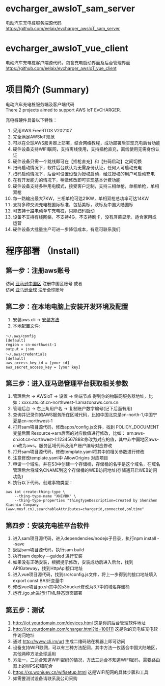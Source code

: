 # evcharger_awsIoT_sam_server
电动汽车充电桩服务端源代码  
https://github.com/eelaix/evcharger_awsIoT_sam_server

# evcharger_awsIoT_vue_client
电动汽车充电桩客户端源代码，包含充电启动界面及后台管理界面  
https://github.com/eelaix/evcharger_awsIoT_vue_client

# 项目简介 (Summary)

电动汽车充电桩服务端及客户端代码  
There 2 projects aimed to support AWS IoT EvCHARGER.

充电桩硬件具备以下特性：
1. 采用AWS FreeRTOS V202107
2. 完全满足AWSIoT规范
3. 可以在全球AWS服务器上部署，结合网络教程，成功部署后实现充电后台功能
4. 硬件设备支持WIFI联网，支持离线使用，支持插枪直充，离线使用无需身份认证
5. 硬件设备只需一个跳线即可在【插枪直充】和【扫码启动】之间切换
6. 扫码启动情况下，软件后台默认为无需身份认证，任何人可启动充电
7. 扫码启动情况下，后台可设置设备为授权启动，经过授权的用户可启动充电
8. 在有开发能力的情况下，稍做修改即可实现基本计费功能
9. 硬件设备支持多种用电模式，接受客户定制，支持三相单枪，单相单枪，单相双枪
10. 每一路输出最大7KW，三相单枪可达21KW，单相双枪总功率可达14KW
11. 支持多种交流充电桩国际标准，包括美标，欧标及中国大陆国标
12. 可支持十路电动单车充电桩，只能扫码启动
13. 设备不支持有线网络，不支持4G，不支持刷卡，没有屏幕显示，适合家用或运营
14. 硬件设备大批量生产可进一步降低成本，有意可联系我们

# 程序部署 （Install)

## 第一步：注册aws账号

访问 [亚马逊中国区](https://www.amazonaws.cn/) 注册中国区账号  或者  
访问 [亚马逊全球](https://aws.amazon.com/)   注册全球账号

## 第二步：在本地电脑上安装开发环境及配置

1. 安装aws cli -> [安装方法](https://aws.amazon.com/cn/cli/)
2. 本地配置文件:
```
～/.aws/config
[default]
region = cn-northwest-1
output = json
～/.aws/credentials
[default]
aws_access_key_id = [your id]
aws_secret_access_key = [your key]
```

## 第三步：进入亚马逊管理平台获取相关参数

1. 管理后台 -> AWSIoT -> 设置 -> 终端节点 得到你的物联网服务器地址，比如：xxxx.ats.iot.cn-northwest-1.amazonaws.com.cn
2. 管理后台 -> 右上角用户名 -> 复制账户数字编号(记下后面有用)
3. 查询并记录你的AWS服务所在区域代码，比如中国北京是cn-north-1,中国宁夏是cn-northwest-1
4. 打开sam项目源代码，修改apps/config.js文件，找到 POLICY_DOCUMENT 变量后面 Resource->arn后面的对应数值进行修改，比如：
arn:aws-cn:iot:cn-northwest-1:1234567888:修改为对应的值，其中非中国地区aws-cn改为aws，服务区域代码及用户账户编号对应修改
5. 打开sam项目源代码，修改template.yaml将其中的相关参数进行修改
6. 注意修改template.yaml中 AllowOrigins 对应项目
7. 申请一个域名，并在S3中创建一个存储桶，存储桶的名字是这个域名，在域名管理后台将域名CNAME到这个存储桶的WEB访问地址(存储通开启WEB访问功能)
8. 执行以下代码，创建事物类型：
```
aws iot create-thing-type \
    --thing-type-name "XNEVBK" \
    --thing-type-properties "thingTypeDescription=Created by ShenZhen Xiaoniu Company (www.mosf.cn),searchableAttributes=chargerid,connected,onltime"
```

## 第四步：安装充电桩平台软件

1. 进入sam项目源代码，进入dependencies/nodejs子目录，执行npm install --save
2. 返回sam项目源代码，执行sam build
3. 执行sam deploy --guided 进行安装
4. 如果没有正确安装，根据提示修改，安装成功后进入后台，找到APIGateway，找到HttpApi接口地址
5. 进入vue项目源代码，找到src/config.js文件，将上一步得到的接口地址填入export const BASE变量中
6. 修改vue项目go.sh其中的s3bucket修改为3.7中的域名存储桶
7. 运行./go.sh进行HTML静态页面部署

## 第五步：测试

1. http://iot.yourdomain.com/devices.html 这是你的后台管理软件地址
2. http://iot.yourdomain.com/charger.html?id=100111 这是你的充电桩充电软件访问地址
3. 通过 http://www.cli.im/url 生成二维码贴在机器上即可访问
4. 设备支持WIFI联网，可以有三种方法配网，其中方法一仅适合中国大陆地区，其他两种方法全球适用
5. 方法一，二适合知道WIFI密码的情况，方法三适合不知道WIFI密码，需要路由器上的WPS按钮配合
6. https://xs.woniuev.cn/wifisetup.html 这是WIFI配网的具体步骤和工具
7. 如需要测试设备请联系我公司采购
